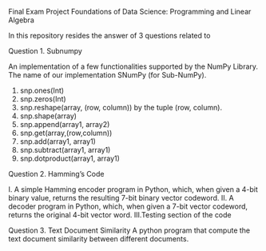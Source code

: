 Final Exam Project
Foundations of Data Science: Programming and Linear Algebra

In this repository resides the answer of 3 questions related to 

Question 1. Subnumpy

An implementation of a few functionalities supported by the NumPy Library. The name of our implementation SNumPy (for Sub-NumPy).

1. snp.ones(Int)
2. snp.zeros(Int)
3. snp.reshape(array, (row, column))
by the tuple (row, column). 
4. snp.shape(array)
5. snp.append(array1, array2) 
6. snp.get(array,(row,column))
7. snp.add(array1, array1)
8. snp.subtract(array1, array1) 
9. snp.dotproduct(array1, array1)

Question 2. Hamming’s Code

I.  A simple Hamming encoder program in Python, which, when given a 4-bit binary value,
    returns the resulting 7-bit binary vector codeword. 
II. A decoder program in Python, which, when given a 7-bit vector codeword, returns the original 4-bit vector word.
III.Testing section of the code

Question 3.  Text Document Similarity
A python program that compute the text document similarity between different documents.

